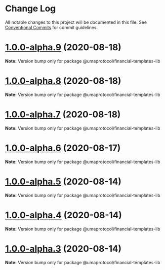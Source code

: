 # Change Log

All notable changes to this project will be documented in this file.
See [Conventional Commits](https://conventionalcommits.org) for commit guidelines.

# [1.0.0-alpha.9](https://github.com/UMAprotocol/protocol/compare/@umaprotocol/financial-templates-lib@1.0.0-alpha.5...@umaprotocol/financial-templates-lib@1.0.0-alpha.9) (2020-08-18)

**Note:** Version bump only for package @umaprotocol/financial-templates-lib

# [1.0.0-alpha.8](https://github.com/UMAprotocol/protocol/compare/@umaprotocol/financial-templates-lib@1.0.0-alpha.5...@umaprotocol/financial-templates-lib@1.0.0-alpha.8) (2020-08-18)

**Note:** Version bump only for package @umaprotocol/financial-templates-lib

# [1.0.0-alpha.7](https://github.com/UMAprotocol/protocol/compare/@umaprotocol/financial-templates-lib@1.0.0-alpha.5...@umaprotocol/financial-templates-lib@1.0.0-alpha.7) (2020-08-18)

**Note:** Version bump only for package @umaprotocol/financial-templates-lib

# [1.0.0-alpha.6](https://github.com/UMAprotocol/protocol/compare/@umaprotocol/financial-templates-lib@1.0.0-alpha.5...@umaprotocol/financial-templates-lib@1.0.0-alpha.6) (2020-08-17)

**Note:** Version bump only for package @umaprotocol/financial-templates-lib

# [1.0.0-alpha.5](https://github.com/UMAprotocol/protocol/compare/@umaprotocol/financial-templates-lib@1.0.0-alpha.4...@umaprotocol/financial-templates-lib@1.0.0-alpha.5) (2020-08-14)

**Note:** Version bump only for package @umaprotocol/financial-templates-lib

# [1.0.0-alpha.4](https://github.com/UMAprotocol/protocol/compare/@umaprotocol/financial-templates-lib@1.0.0-alpha.3...@umaprotocol/financial-templates-lib@1.0.0-alpha.4) (2020-08-14)

**Note:** Version bump only for package @umaprotocol/financial-templates-lib

# [1.0.0-alpha.3](https://github.com/UMAprotocol/protocol/compare/@umaprotocol/financial-templates-lib@1.0.0-alpha.2...@umaprotocol/financial-templates-lib@1.0.0-alpha.3) (2020-08-14)

**Note:** Version bump only for package @umaprotocol/financial-templates-lib
